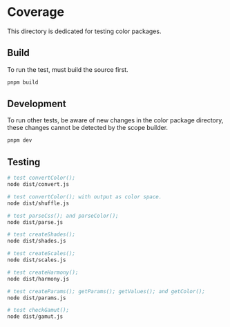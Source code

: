 # Coverage
This directory is dedicated for testing color packages.

## Build
To run the test, must build the source first.

```sh
pnpm build
```

## Development
To run other tests, be aware of new changes in the color package directory, these changes cannot be detected by the scope builder.

```sh
pnpm dev
```

## Testing

```sh
# test convertColor();
node dist/convert.js

# test convertColor(); with output as color space.
node dist/shuffle.js

# test parseCss(); and parseColor();
node dist/parse.js

# test createShades();
node dist/shades.js

# test createScales();
node dist/scales.js

# test createHarmony();
node dist/harmony.js

# test createParams(); getParams(); getValues(); and getColor();
node dist/params.js

# test checkGamut();
node dist/gamut.js
```